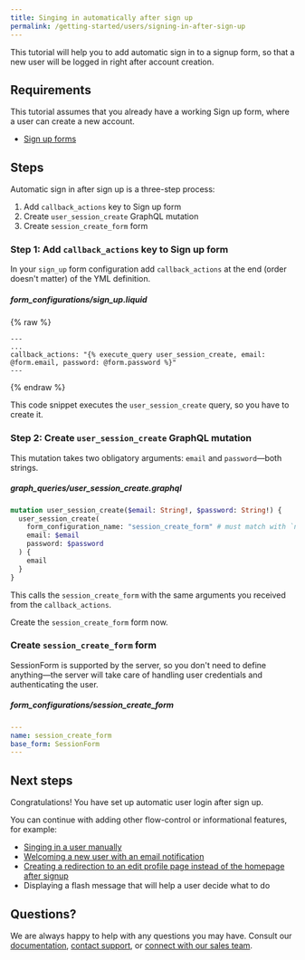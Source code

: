 ```yaml
---
title: Singing in automatically after sign up
permalink: /getting-started/users/signing-in-after-sign-up
---
```


This tutorial will help you to add automatic sign in to a signup form, so that a new user will be logged in right after account creation.

## Requirements

This tutorial assumes that you already have a working Sign up form, where a user can create a new account.

* [Sign up forms](./sign-up-forms)

## Steps

Automatic sign in after sign up is a three-step process:

1. Add `callback_actions` key to Sign up form
2. Create `user_session_create` GraphQL mutation
3. Create `session_create_form` form

### Step 1: Add `callback_actions` key to Sign up form

In your `sign_up` form configuration add `callback_actions` at the end (order doesn't matter) of the YML definition.

##### form_configurations/sign_up.liquid

{% raw %}

```liquid
---
...
callback_actions: "{% execute_query user_session_create, email: @form.email, password: @form.password %}"
---
```

{% endraw %}

This code snippet executes the `user_session_create` query, so you have to create it.

### Step 2: Create `user_session_create` GraphQL mutation

This mutation takes two obligatory arguments: `email` and `password`—both strings.

##### graph_queries/user_session_create.graphql

```graphql
mutation user_session_create($email: String!, $password: String!) {
  user_session_create(
    form_configuration_name: "session_create_form" # must match with `name` of your form
    email: $email
    password: $password
  ) {
    email
  }
}
```

This calls the `session_create_form` with the same arguments you received from the `callback_actions`.

Create the `session_create_form` form now.

### Create `session_create_form` form

SessionForm is supported by the server, so you don't need to define anything—the server will take care of handling user credentials and authenticating the user.

##### form_configurations/session_create_form

```yml
---
name: session_create_form
base_form: SessionForm
---
```

## Next steps

Congratulations! You have set up automatic user login after sign up.

You can continue with adding other flow-control or informational features, for example:

* [Singing in a user manually](./authentication)
* [Welcoming a new user with an email notification](../notifications/emails)
* [Creating a redirection to an edit profile page instead of the homepage after signup](../pages/redirects)
* Displaying a flash message that will help a user decide what to do

## Questions?

We are always happy to help with any questions you may have. Consult our [documentation](/), [contact support](), or [connect with our sales team]().
